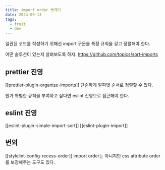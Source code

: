 ```yaml
---
title: import order 뽀개기
date: 2024-09-13
tags:
  - fruit
  - dev
---
```

일관된 코드를 작성하기 위해선 import 구문을 특정 규칙을 갖고 정렬해야 한다.

어떤 솔루션이 있는지 살펴보도록 하자.
https://github.com/topics/sort-imports

## prettier 진영

[[prettier-plugin-organize-imports]]
단순하게 알파벳 순서로 정렬할 수 있다.

뭔가 특별한 규칙을 부여하고 싶다면 eslint 진영으로 접근해야 한다.

## eslint 진영

[[eslint-plugin-simple-import-sort]]
[[eslint-plugin-import]]

## 번외

[[stylelint-config-recess-order]]
import order는 아니지만 css attribute order를 보장해주는 도구도 있다.

